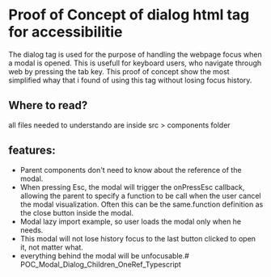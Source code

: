 # Proof of Concept of dialog html tag for accessibilitie

The dialog tag is used for the purpose of handling the webpage focus when a modal is opened. This is usefull for keyboard users, who navigate through web by pressing the tab key.
This proof of concept show the most simplified whay that i found of using this tag without losing focus history.

## Where to read?

all files needed to understando are inside src > components folder

## features:
- Parent components don't need to know about the reference of the modal.
- When pressing Esc, the modal will trigger the onPressEsc callback, allowing the parent to specify a function to be call when the user cancel the modal visualization. Often this can be the same.function definition as the close button inside the modal.
- Modal lazy import example, so user loads the modal only when he needs.
- This modal will not lose history focus to the last button clicked to open it, not matter what.
- everything behind the modal will be unfocusable.# POC_Modal_Dialog_Children_OneRef_Typescript
